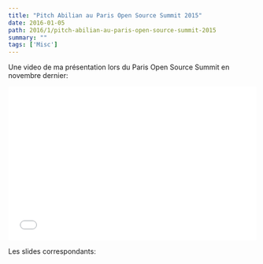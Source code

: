 ```yaml
---
title: "Pitch Abilian au Paris Open Source Summit 2015"
date: 2016-01-05
path: 2016/1/pitch-abilian-au-paris-open-source-summit-2015
summary: ""
tags: ['Misc']
---
```


Une video de ma présentation lors du Paris Open Source Summit en novembre dernier:

<div class="wistia_responsive_padding" style="padding:56.25% 0 28px 0;position:relative;"><div class="wistia_responsive_wrapper" style="height:100%;left:0;position:absolute;top:0;width:100%;"><iframe src="//fast.wistia.net/embed/iframe/4pguck8jym?videoFoam=true" allowtransparency="true" frameborder="0" scrolling="no" class="wistia_embed" name="wistia_embed" allowfullscreen mozallowfullscreen webkitallowfullscreen oallowfullscreen msallowfullscreen width="100%" height="100%"></iframe></div></div>
<script src="//fast.wistia.net/assets/external/E-v1.js" async></script>

Les slides correspondants:

<script async class="speakerdeck-embed" data-id="8be85c2199a7466ea5ea80d164253d0e" data-ratio="1.33333333333333" src="//speakerdeck.com/assets/embed.js"></script>